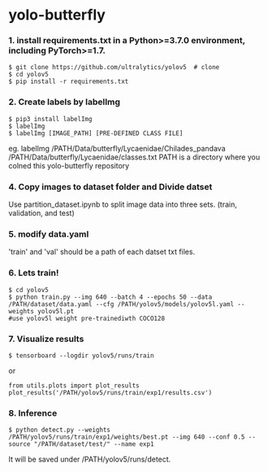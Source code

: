 # yolo-butterfly

### 1. install requirements.txt in a Python>=3.7.0 environment, including PyTorch>=1.7.
```
$ git clone https://github.com/ultralytics/yolov5  # clone
$ cd yolov5  
$ pip install -r requirements.txt
```


### 2. Create labels by labelImg
```
$ pip3 install labelImg
$ labelImg
$ labelImg [IMAGE_PATH] [PRE-DEFINED CLASS FILE] 
```
eg. labelImg /PATH/Data/butterfly/Lycaenidae/Chilades_pandava /PATH/Data/butterfly/Lycaenidae/classes.txt 
PATH is a directory where you colned this yolo-butterfly repository


### 4. Copy images to dataset folder and Divide datset
Use partition_dataset.ipynb to split image data into three sets. (train, validation, and test)


### 5. modify data.yaml
'train' and 'val' should be a path of each datset txt files. 


### 6. Lets train!
```
$ cd yolov5
$ python train.py --img 640 --batch 4 --epochs 50 --data /PATH/dataset/data.yaml --cfg /PATH/yolov5/models/yolov5l.yaml --weights yolov5l.pt 
#use yolov5l weight pre-trainediwth COCO128
```


### 7. Visualize results 
```
$ tensorboard --logdir yolov5/runs/train
```
or
```
from utils.plots import plot_results
plot_results('/PATH/yolov5/runs/train/exp1/results.csv') 
```


### 8. Inference
```
$ python detect.py --weights /PATH/yolov5/runs/train/exp1/weights/best.pt --img 640 --conf 0.5 --source "/PATH/dataset/test/" --name exp1
```
It will be saved under /PATH/yolov5/runs/detect.
